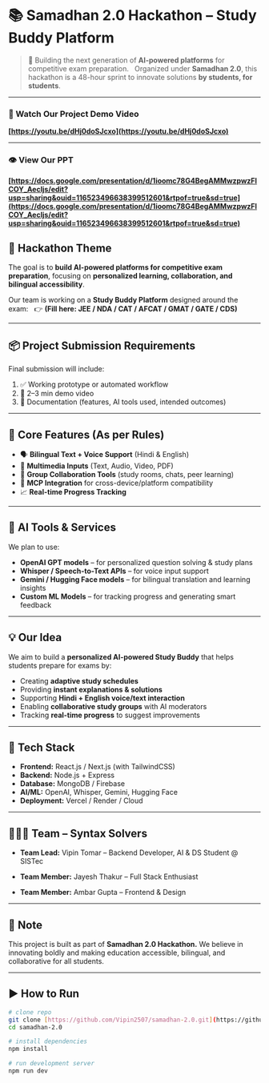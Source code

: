 # 📚 Samadhan 2.0 Hackathon – Study Buddy Platform

> 🚀 Building the next generation of **AI-powered platforms** for competitive exam preparation.  
> Organized under **Samadhan 2.0**, this hackathon is a 48-hour sprint to innovate solutions **by students, for students**.

---

### 🎥 Watch Our Project Demo Video
**[https://youtu.be/dHj0doSJcxo](https://youtu.be/dHj0doSJcxo)**

---

### 👁️ View Our PPT
**[https://docs.google.com/presentation/d/1ioomc78G4BegAMMwzpwzFlCOY_AecIjs/edit?usp=sharing&ouid=116523496638399512601&rtpof=true&sd=true](https://docs.google.com/presentation/d/1ioomc78G4BegAMMwzpwzFlCOY_AecIjs/edit?usp=sharing&ouid=116523496638399512601&rtpof=true&sd=true)**

## 🎯 Hackathon Theme
The goal is to **build AI-powered platforms for competitive exam preparation**, focusing on **personalized learning, collaboration, and bilingual accessibility**.

Our team is working on a **Study Buddy Platform** designed around the exam:  
👉 **(Fill here: JEE / NDA / CAT / AFCAT / GMAT / GATE / CDS)**

---

## 📦 Project Submission Requirements
Final submission will include:
1. ✅ Working prototype or automated workflow  
2. 🎥 2–3 min demo video  
3. 📄 Documentation (features, AI tools used, intended outcomes)  

---

## 🔎 Core Features (As per Rules)
- 🗣️ **Bilingual Text + Voice Support** (Hindi & English)  
- 🎥 **Multimedia Inputs** (Text, Audio, Video, PDF)  
- 🤝 **Group Collaboration Tools** (study rooms, chats, peer learning)  
- 🔗 **MCP Integration** for cross-device/platform compatibility  
- 📈 **Real-time Progress Tracking**  

---

## 🤖 AI Tools & Services
We plan to use:
- **OpenAI GPT models** – for personalized question solving & study plans  
- **Whisper / Speech-to-Text APIs** – for voice input support  
- **Gemini / Hugging Face models** – for bilingual translation and learning insights  
- **Custom ML Models** – for tracking progress and generating smart feedback  

---

## 💡 Our Idea
We aim to build a **personalized AI-powered Study Buddy** that helps students prepare for exams by:  
- Creating **adaptive study schedules**  
- Providing **instant explanations & solutions**  
- Supporting **Hindi + English voice/text interaction**  
- Enabling **collaborative study groups** with AI moderators  
- Tracking **real-time progress** to suggest improvements  

---

## 🚀 Tech Stack
- **Frontend:** React.js / Next.js (with TailwindCSS)  
- **Backend:** Node.js + Express  
- **Database:** MongoDB / Firebase  
- **AI/ML:** OpenAI, Whisper, Gemini, Hugging Face  
- **Deployment:** Vercel / Render / Cloud  

---

## 👨‍👩‍👦 Team – Syntax Solvers

- **Team Lead:** Vipin Tomar – Backend Developer, AI & DS Student @ SISTec

- **Team Member:** Jayesh Thakur – Full Stack Enthusiast

- **Team Member:** Ambar Gupta – Frontend & Design

---

## 📢 Note

This project is built as part of **Samadhan 2.0 Hackathon.**
We believe in innovating boldly and making education accessible, bilingual, and collaborative for all students.

---

## ▶️ How to Run
```bash
# clone repo
git clone [https://github.com/Vipin2507/samadhan-2.0.git](https://github.com/Vipin2507/samadhan-2.0.git)
cd samadhan-2.0

# install dependencies
npm install

# run development server
npm run dev
